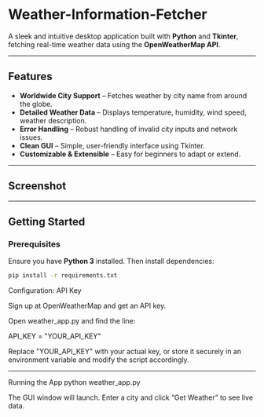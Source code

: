 # Weather-Information-Fetcher


A sleek and intuitive desktop application built with **Python** and **Tkinter**, fetching real-time weather data using the **OpenWeatherMap API**.

---

## Features

- **Worldwide City Support** – Fetches weather by city name from around the globe.
- **Detailed Weather Data** – Displays temperature, humidity, wind speed, weather description.
- **Error Handling** – Robust handling of invalid city inputs and network issues.
- **Clean GUI** – Simple, user-friendly interface using Tkinter.
- **Customizable & Extensible** – Easy for beginners to adapt or extend.

---

## Screenshot



---

## Getting Started

### Prerequisites

Ensure you have **Python 3** installed. Then install dependencies:

```bash
pip install -r requirements.txt
```

Configuration: API Key

Sign up at OpenWeatherMap and get an API key.

Open weather_app.py and find the line:

API_KEY = "YOUR_API_KEY"


Replace "YOUR_API_KEY" with your actual key, or store it securely in an environment variable and modify the script accordingly.



---

Running the App
python weather_app.py

The GUI window will launch. Enter a city and click “Get Weather” to see live data.
